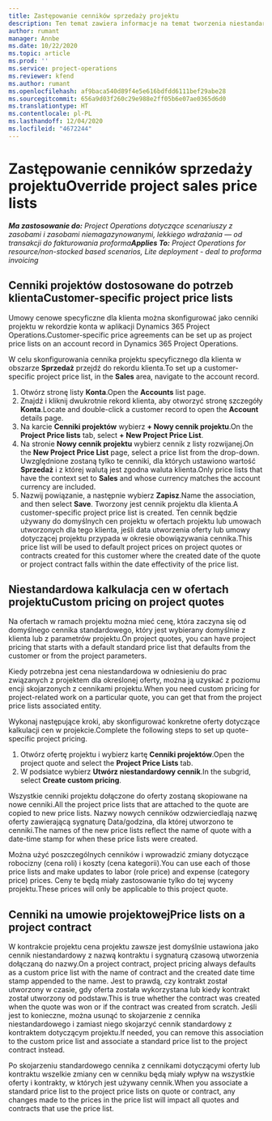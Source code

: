 ```yaml
---
title: Zastępowanie cenników sprzedaży projektu
description: Ten temat zawiera informacje na temat tworzenia niestandardowych cenników sprzedaży.
author: rumant
manager: Annbe
ms.date: 10/22/2020
ms.topic: article
ms.prod: ''
ms.service: project-operations
ms.reviewer: kfend
ms.author: rumant
ms.openlocfilehash: af9baca540d89f4e5e616bdfdd6111bef29abe28
ms.sourcegitcommit: 656a9d03f260c29e988e2ff05b6e07ae0365d6d0
ms.translationtype: HT
ms.contentlocale: pl-PL
ms.lasthandoff: 12/04/2020
ms.locfileid: "4672244"
---
```

# <a name="override-project-sales-price-lists"></a><span data-ttu-id="1b4e0-103">Zastępowanie cenników sprzedaży projektu</span><span class="sxs-lookup"><span data-stu-id="1b4e0-103">Override project sales price lists</span></span>

<span data-ttu-id="1b4e0-104">_**Ma zastosowanie do:** Project Operations dotyczące scenariuszy z zasobami i zasobami niemagazynowanymi, lekkiego wdrażania — od transakcji do fakturowania proforma_</span><span class="sxs-lookup"><span data-stu-id="1b4e0-104">_**Applies To:** Project Operations for resource/non-stocked based scenarios, Lite deployment - deal to proforma invoicing_</span></span>

## <a name="customer-specific-project-price-lists"></a><span data-ttu-id="1b4e0-105">Cenniki projektów dostosowane do potrzeb klienta</span><span class="sxs-lookup"><span data-stu-id="1b4e0-105">Customer-specific project price lists</span></span>

<span data-ttu-id="1b4e0-106">Umowy cenowe specyficzne dla klienta można skonfigurować jako cenniki projektu w rekordzie konta w aplikacji Dynamics 365 Project Operations.</span><span class="sxs-lookup"><span data-stu-id="1b4e0-106">Customer-specific price agreements can be set up as project price lists on an account record in Dynamics 365 Project Operations.</span></span>

<span data-ttu-id="1b4e0-107">W celu skonfigurowania cennika projektu specyficznego dla klienta w obszarze **Sprzedaż** przejdź do rekordu klienta.</span><span class="sxs-lookup"><span data-stu-id="1b4e0-107">To set up a customer-specific project price list, in the **Sales** area, navigate to the account record.</span></span>

1. <span data-ttu-id="1b4e0-108">Otwórz stronę listy **Konta**.</span><span class="sxs-lookup"><span data-stu-id="1b4e0-108">Open the **Accounts** list page.</span></span>
2. <span data-ttu-id="1b4e0-109">Znajdź i kliknij dwukrotnie rekord klienta, aby otworzyć stronę szczegóły **Konta**.</span><span class="sxs-lookup"><span data-stu-id="1b4e0-109">Locate and double-click a customer record to open the **Account** details page.</span></span>
3. <span data-ttu-id="1b4e0-110">Na karcie **Cenniki projektów** wybierz **+ Nowy cennik projektu**.</span><span class="sxs-lookup"><span data-stu-id="1b4e0-110">On the **Project Price lists** tab, select **+ New Project Price List**.</span></span>
4. <span data-ttu-id="1b4e0-111">Na stronie **Nowy cennik projektu** wybierz cennik z listy rozwijanej.</span><span class="sxs-lookup"><span data-stu-id="1b4e0-111">On the **New Project Price List** page, select a price list from the drop-down.</span></span> <span data-ttu-id="1b4e0-112">Uwzględnione zostaną tylko te cenniki, dla których ustawiono wartość **Sprzedaż** i z której walutą jest zgodna waluta klienta.</span><span class="sxs-lookup"><span data-stu-id="1b4e0-112">Only price lists that have the context set to **Sales** and whose currency matches the account currency are included.</span></span>
5. <span data-ttu-id="1b4e0-113">Nazwij powiązanie, a następnie wybierz **Zapisz**.</span><span class="sxs-lookup"><span data-stu-id="1b4e0-113">Name the association, and then select **Save**.</span></span> <span data-ttu-id="1b4e0-114">Tworzony jest cennik projektu dla klienta.</span><span class="sxs-lookup"><span data-stu-id="1b4e0-114">A customer-specific project price list is created.</span></span> <span data-ttu-id="1b4e0-115">Ten cennik będzie używany do domyślnych cen projektu w ofertach projektu lub umowach utworzonych dla tego klienta, jeśli data utworzenia oferty lub umowy dotyczącej projektu przypada w okresie obowiązywania cennika.</span><span class="sxs-lookup"><span data-stu-id="1b4e0-115">This price list will be used to default project prices on project quotes or contracts created for this customer where the created date of the quote or project contract falls within the date effectivity of the price list.</span></span>

## <a name="custom-pricing-on-project-quotes"></a><span data-ttu-id="1b4e0-116">Niestandardowa kalkulacja cen w ofertach projektu</span><span class="sxs-lookup"><span data-stu-id="1b4e0-116">Custom pricing on project quotes</span></span>

<span data-ttu-id="1b4e0-117">Na ofertach w ramach projektu można mieć cenę, która zaczyna się od domyślnego cennika standardowego, który jest wybierany domyślnie z klienta lub z parametrów projektu.</span><span class="sxs-lookup"><span data-stu-id="1b4e0-117">On project quotes, you can have project pricing that starts with a default standard price list that defaults from the customer or from the project parameters.</span></span>

<span data-ttu-id="1b4e0-118">Kiedy potrzebna jest cena niestandardowa w odniesieniu do prac związanych z projektem dla określonej oferty, można ją uzyskać z poziomu encji skojarzonych z cennikami projektu.</span><span class="sxs-lookup"><span data-stu-id="1b4e0-118">When you need custom pricing for project-related work on a particular quote, you can get that from the project price lists associated entity.</span></span>

<span data-ttu-id="1b4e0-119">Wykonaj następujące kroki, aby skonfigurować konkretne oferty dotyczące kalkulacji cen w projekcie.</span><span class="sxs-lookup"><span data-stu-id="1b4e0-119">Complete the following steps to set up quote-specific project pricing.</span></span>

1. <span data-ttu-id="1b4e0-120">Otwórz ofertę projektu i wybierz kartę **Cenniki projektów**.</span><span class="sxs-lookup"><span data-stu-id="1b4e0-120">Open the project quote and select the **Project Price Lists** tab.</span></span>
2. <span data-ttu-id="1b4e0-121">W podsiatce wybierz **Utwórz niestandardowy cennik**.</span><span class="sxs-lookup"><span data-stu-id="1b4e0-121">In the subgrid, select **Create custom pricing**.</span></span>

<span data-ttu-id="1b4e0-122">Wszystkie cenniki projektu dołączone do oferty zostaną skopiowane na nowe cenniki.</span><span class="sxs-lookup"><span data-stu-id="1b4e0-122">All the project price lists that are attached to the quote are copied to new price lists.</span></span> <span data-ttu-id="1b4e0-123">Nazwy nowych cenników odzwierciedlają nazwę oferty zawierającą sygnaturę Data/godzina, dla której utworzono te cenniki.</span><span class="sxs-lookup"><span data-stu-id="1b4e0-123">The names of the new price lists reflect the name of quote with a date-time stamp for when these price lists were created.</span></span>

<span data-ttu-id="1b4e0-124">Można użyć poszczególnych cenników i wprowadzić zmiany dotyczące robocizny (cena roli) i koszty (cena kategorii).</span><span class="sxs-lookup"><span data-stu-id="1b4e0-124">You can use each of those price lists and make updates to labor (role price) and expense (category price) prices.</span></span> <span data-ttu-id="1b4e0-125">Ceny te będą miały zastosowanie tylko do tej wyceny projektu.</span><span class="sxs-lookup"><span data-stu-id="1b4e0-125">These prices will only be applicable to this project quote.</span></span>

## <a name="price-lists-on-a-project-contract"></a><span data-ttu-id="1b4e0-126">Cenniki na umowie projektowej</span><span class="sxs-lookup"><span data-stu-id="1b4e0-126">Price lists on a project contract</span></span>

<span data-ttu-id="1b4e0-127">W kontrakcie projektu cena projektu zawsze jest domyślnie ustawiona jako cennik niestandardowy z nazwą kontraktu i sygnaturą czasową utworzenia dołączaną do nazwy.</span><span class="sxs-lookup"><span data-stu-id="1b4e0-127">On a project contract, project pricing always defaults as a custom price list with the name of contract and the created date time stamp appended to the name.</span></span> <span data-ttu-id="1b4e0-128">Jest to prawdą, czy kontrakt został utworzony w czasie, gdy oferta została wykorzystana lub kiedy kontrakt został utworzony od podstaw.</span><span class="sxs-lookup"><span data-stu-id="1b4e0-128">This is true whether the contract was created when the quote was won or if the contract was created from scratch.</span></span> <span data-ttu-id="1b4e0-129">Jeśli jest to konieczne, można usunąć to skojarzenie z cennika niestandardowego i zamiast niego skojarzyć cennik standardowy z kontraktem dotyczącym projektu.</span><span class="sxs-lookup"><span data-stu-id="1b4e0-129">If needed, you can remove this association to the custom price list and associate a standard price list to the project contract instead.</span></span>

<span data-ttu-id="1b4e0-130">Po skojarzeniu standardowego cennika z cennikami dotyczącymi oferty lub kontraktu wszelkie zmiany cen w cenniku będą miały wpływ na wszystkie oferty i kontrakty, w których jest używany cennik.</span><span class="sxs-lookup"><span data-stu-id="1b4e0-130">When you associate a standard price list to the project price lists on quote or contract, any changes made to the prices in the price list will impact all quotes and contracts that use the price list.</span></span>
